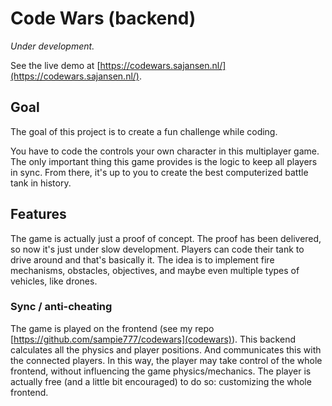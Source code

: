 # Code Wars (backend)

_Under development._

See the live demo at [https://codewars.sajansen.nl/](https://codewars.sajansen.nl/).

## Goal

The goal of this project is to create a fun challenge while coding.

You have to code the controls your own character in this multiplayer game. The only important thing this game provides is the logic to keep all players in sync. From there, it's up to you to create the best computerized battle tank in history.

## Features

The game is actually just a proof of concept. The proof has been delivered, so now it's just under slow development. Players can code their tank to drive around and that's basically it. The idea is to implement fire mechanisms, obstacles, objectives, and maybe even multiple types of vehicles, like drones.

### Sync / anti-cheating

The game is played on the frontend (see my repo [https://github.com/sampie777/codewars](codewars)). This backend calculates all the physics and player positions. And communicates this with the connected players. In this way, the player may take control of the whole frontend, without influencing the game physics/mechanics. The player is actually free (and a little bit encouraged) to do so: customizing the whole frontend. 
